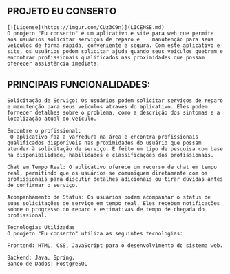 ## PROJETO EU CONSERTO
    [![License](https://imgur.com/CUz3C9n)](LICENSE.md)
    O projeto "Eu conserto" é um aplicativo e site para web que permite aos usuários solicitar serviços de reparo e    manutenção para seus veículos de forma rápida, conveniente e segura. Com este aplicativo e site, os usuários podem solicitar ajuda quando seus veículos quebram e encontrar profissionais qualificados nas proximidades que possam oferecer assistência imediata.
    

## PRINCIPAIS FUNCIONALIDADES:
    Solicitação de Serviço: Os usuários podem solicitar serviços de reparo e manutenção para seus veículos através do aplicativo. Eles podem fornecer detalhes sobre o problema, como a descrição dos sintomas e a localização atual do veículo.

    Encontre o profissional:
     O aplicativo faz a varredura na área e encontra profissionais qualificados disponíveis nas proximidades do usuário que possam atender à solicitação de serviço. É feito um tipo de pesquisa com base na disponibilidade, habilidades e classificações dos profissionais.

    Chat em Tempo Real: O aplicativo oferece um recurso de chat em tempo real, permitindo que os usuários se comuniquem diretamente com os profissionais para discutir detalhes adicionais ou tirar dúvidas antes de confirmar o serviço.

    Acompanhamento de Status: Os usuários podem acompanhar o status de suas solicitações de serviço em tempo real. Eles recebem notificações sobre o progresso do reparo e estimativas de tempo de chegada do profissional.

    Tecnologias Utilizadas
    O projeto "Eu conserto" utiliza as seguintes tecnologias:

    Frontend: HTML, CSS, JavaScript para o desenvolvimento do sistema web.

    Backend: Java, Spring. 
    Banco de Dados: PostgreSQL